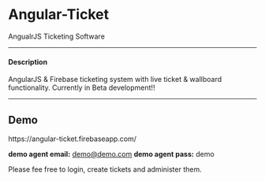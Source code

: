 Angular-Ticket
==============

AngualrJS Ticketing Software

<hr>

<h4>Description</h4>
<p>
	AngularJS & Firebase ticketing system with live ticket & wallboard functionality. Currently in Beta development!!
</p>

<hr>

<h2>Demo</h2>
<p>
	https://angular-ticket.firebaseapp.com/
</p>

<b>demo agent email:</b> demo@demo.com
<b>demo agent pass:</b> demo

<p>
	Please fee free to login, create tickets and administer them.
</p>